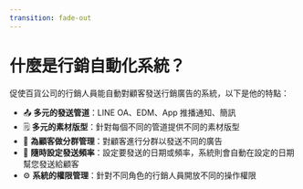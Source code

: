 ```yaml
---
transition: fade-out
---
```


# 什麼是行銷自動化系統？
促使百貨公司的行銷人員能自動對顧客發送行銷廣告的系統，以下是他的特點：

- 📤 **多元的發送管道**：LINE OA、EDM、App 推播通知、簡訊
- 🗒️ **多元的素材版型**：針對每個不同的管道提供不同的素材版型
- 👥 **為顧客做分群管理**：對顧客進行分群以發送不同的廣告
- 📆 **隨時設定發送頻率**：設定要發送的日期或頻率，系統則會自動在設定的日期幫您發送給顧客
- ⚙️ **系統的權限管理**：針對不同角色的行銷人員開放不同的操作權限

<style>
@import "./styles.css";
</style>